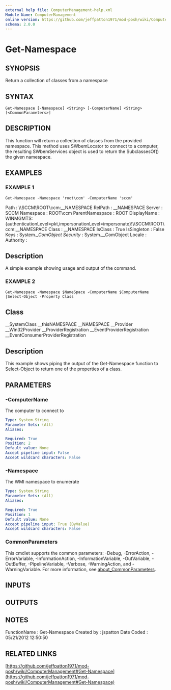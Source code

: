 ```yaml
---
external help file: ComputerManagement-help.xml
Module Name: ComputerManagement
online version: https://github.com/jeffpatton1971/mod-posh/wiki/ComputerManagement#Get-Namespace
schema: 2.0.0
---
```


# Get-Namespace

## SYNOPSIS
Return a collection of classes from a namespace

## SYNTAX

```
Get-Namespace [-Namespace] <String> [-ComputerName] <String> [<CommonParameters>]
```

## DESCRIPTION
This function will return a collection of classes from the provided namespace.
This method uses SWbemLocator to connect to a computer, the resulting
SWbemServices object is used to return the SubclassesOf() the given namespace.

## EXAMPLES

### EXAMPLE 1
```
Get-Namespace -Namespace 'root\ccm' -ComputerName 'sccm'
```

Path            : \\\\SCCM\ROOT\ccm:__NAMESPACE
RelPath         : __NAMESPACE
Server          : SCCM
Namespace       : ROOT\ccm
ParentNamespace : ROOT
DisplayName     : WINMGMTS:{authenticationLevel=pkt,impersonationLevel=impersonate}!\\\\SCCM\ROOT\ccm:__NAMESPACE
Class           : __NAMESPACE
IsClass         : True
IsSingleton     : False
Keys            : System.__ComObject
Security_       : System.__ComObject
Locale          :
Authority       :

Description
-----------
A simple example showing usage and output of the command.

### EXAMPLE 2
```
Get-Namespace -Namespace $NameSpace -ComputerName $ComputerName |Select-Object -Property Class
```

Class
-----
__SystemClass
__thisNAMESPACE
__NAMESPACE
__Provider
__Win32Provider
__ProviderRegistration
__EventProviderRegistration
__EventConsumerProviderRegistration

Description
-----------
This example shows piping the output of the Get-Namespace function to Select-Object to return
one of the properties of a class.

## PARAMETERS

### -ComputerName
The computer to connect to

```yaml
Type: System.String
Parameter Sets: (All)
Aliases:

Required: True
Position: 2
Default value: None
Accept pipeline input: False
Accept wildcard characters: False
```

### -Namespace
The WMI namespace to enumerate

```yaml
Type: System.String
Parameter Sets: (All)
Aliases:

Required: True
Position: 1
Default value: None
Accept pipeline input: True (ByValue)
Accept wildcard characters: False
```

### CommonParameters
This cmdlet supports the common parameters: -Debug, -ErrorAction, -ErrorVariable, -InformationAction, -InformationVariable, -OutVariable, -OutBuffer, -PipelineVariable, -Verbose, -WarningAction, and -WarningVariable. For more information, see [about_CommonParameters](http://go.microsoft.com/fwlink/?LinkID=113216).

## INPUTS

## OUTPUTS

## NOTES
FunctionName : Get-Namespace
Created by   : jspatton
Date Coded   : 05/21/2012 12:50:50

## RELATED LINKS

[https://github.com/jeffpatton1971/mod-posh/wiki/ComputerManagement#Get-Namespace](https://github.com/jeffpatton1971/mod-posh/wiki/ComputerManagement#Get-Namespace)

